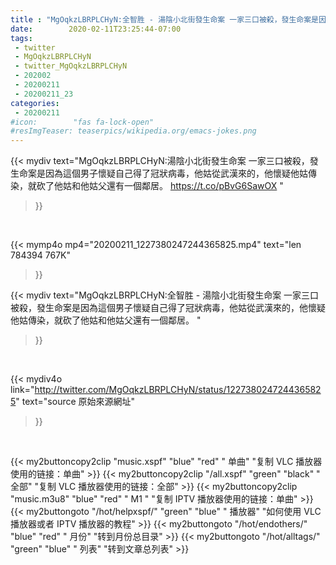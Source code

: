 ```yaml
---
title : "MgOqkzLBRPLCHyN:全智胜 - 湯陰小北街發生命案 一家三口被殺，發生命案是因為這個男子懷疑自己得了冠狀病毒，他姑從武漢來的，他懷疑他姑傳染，就砍了他姑和他姑父還有一個鄰居。 "
date:        2020-02-11T23:25:44-07:00
tags:
 - twitter
 - MgOqkzLBRPLCHyN
 - twitter_MgOqkzLBRPLCHyN
 - 202002
 - 20200211
 - 20200211_23
categories:
 - 20200211
#icon:        "fas fa-lock-open"
#resImgTeaser: teaserpics/wikipedia.org/emacs-jokes.png
---
```


{{< mydiv text="MgOqkzLBRPLCHyN:湯陰小北街發生命案 一家三口被殺，發生命案是因為這個男子懷疑自己得了冠狀病毒，他姑從武漢來的，他懷疑他姑傳染，就砍了他姑和他姑父還有一個鄰居。 https://t.co/pBvG6SawOX "
>}}
<br>


{{< mymp4o mp4="20200211_1227380247244365825.mp4"
text="len 784394    767K"
>}}


{{< mydiv text="MgOqkzLBRPLCHyN:全智胜 - 湯陰小北街發生命案 一家三口被殺，發生命案是因為這個男子懷疑自己得了冠狀病毒，他姑從武漢來的，他懷疑他姑傳染，就砍了他姑和他姑父還有一個鄰居。 "
>}}
<br>

{{< mydiv4o link="http://twitter.com/MgOqkzLBRPLCHyN/status/1227380247244365825"
text="source 原始來源網址"
>}}


<br>



{{< my2buttoncopy2clip "music.xspf"        "blue"   "red"    " 单曲"  "复制 VLC 播放器使用的链接：单曲" >}} {{< my2buttoncopy2clip "/all.xspf"         "green"  "black"  " 全部"  "复制 VLC 播放器使用的链接：全部" >}} {{< my2buttoncopy2clip "music.m3u8"        "blue"   "red"    " M1 "    "复制 IPTV 播放器使用的链接：单曲" >}} {{< my2buttongoto      "/hot/helpxspf/"    "green"  "blue"   " 播放器" "如何使用 VLC 播放器或者 IPTV 播放器的教程" >}} {{< my2buttongoto      "/hot/endothers/"   "blue"   "red"    " 月份"   "转到月份总目录" >}} {{< my2buttongoto      "/hot/alltags/"     "green"  "blue"   " 列表"   "转到文章总列表" >}} 
